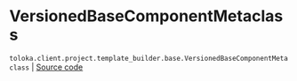 # VersionedBaseComponentMetaclass
`toloka.client.project.template_builder.base.VersionedBaseComponentMetaclass` | [Source code](https://github.com/Toloka/toloka-kit/blob/v0.1.24/src/client/project/template_builder/base.py#L167)

